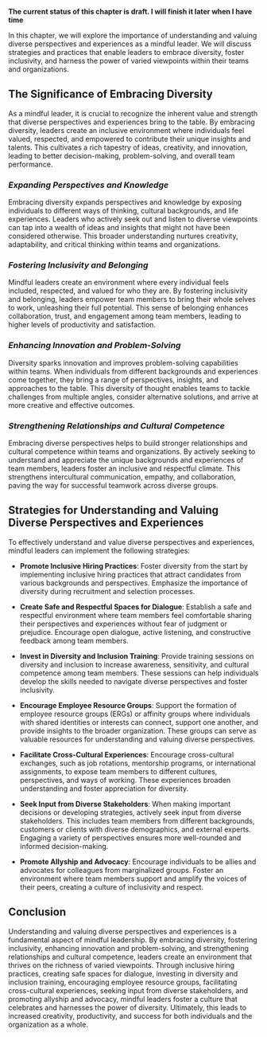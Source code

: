 **The current status of this chapter is draft. I will finish it later when I have time**

In this chapter, we will explore the importance of understanding and valuing diverse perspectives and experiences as a mindful leader. We will discuss strategies and practices that enable leaders to embrace diversity, foster inclusivity, and harness the power of varied viewpoints within their teams and organizations.

**The Significance of Embracing Diversity**
-------------------------------------------

As a mindful leader, it is crucial to recognize the inherent value and strength that diverse perspectives and experiences bring to the table. By embracing diversity, leaders create an inclusive environment where individuals feel valued, respected, and empowered to contribute their unique insights and talents. This cultivates a rich tapestry of ideas, creativity, and innovation, leading to better decision-making, problem-solving, and overall team performance.

### *Expanding Perspectives and Knowledge*

Embracing diversity expands perspectives and knowledge by exposing individuals to different ways of thinking, cultural backgrounds, and life experiences. Leaders who actively seek out and listen to diverse viewpoints can tap into a wealth of ideas and insights that might not have been considered otherwise. This broader understanding nurtures creativity, adaptability, and critical thinking within teams and organizations.

### *Fostering Inclusivity and Belonging*

Mindful leaders create an environment where every individual feels included, respected, and valued for who they are. By fostering inclusivity and belonging, leaders empower team members to bring their whole selves to work, unleashing their full potential. This sense of belonging enhances collaboration, trust, and engagement among team members, leading to higher levels of productivity and satisfaction.

### *Enhancing Innovation and Problem-Solving*

Diversity sparks innovation and improves problem-solving capabilities within teams. When individuals from different backgrounds and experiences come together, they bring a range of perspectives, insights, and approaches to the table. This diversity of thought enables teams to tackle challenges from multiple angles, consider alternative solutions, and arrive at more creative and effective outcomes.

### *Strengthening Relationships and Cultural Competence*

Embracing diverse perspectives helps to build stronger relationships and cultural competence within teams and organizations. By actively seeking to understand and appreciate the unique backgrounds and experiences of team members, leaders foster an inclusive and respectful climate. This strengthens intercultural communication, empathy, and collaboration, paving the way for successful teamwork across diverse groups.

**Strategies for Understanding and Valuing Diverse Perspectives and Experiences**
---------------------------------------------------------------------------------

To effectively understand and value diverse perspectives and experiences, mindful leaders can implement the following strategies:

* **Promote Inclusive Hiring Practices**: Foster diversity from the start by implementing inclusive hiring practices that attract candidates from various backgrounds and perspectives. Emphasize the importance of diversity during recruitment and selection processes.

* **Create Safe and Respectful Spaces for Dialogue**: Establish a safe and respectful environment where team members feel comfortable sharing their perspectives and experiences without fear of judgment or prejudice. Encourage open dialogue, active listening, and constructive feedback among team members.

* **Invest in Diversity and Inclusion Training**: Provide training sessions on diversity and inclusion to increase awareness, sensitivity, and cultural competence among team members. These sessions can help individuals develop the skills needed to navigate diverse perspectives and foster inclusivity.

* **Encourage Employee Resource Groups**: Support the formation of employee resource groups (ERGs) or affinity groups where individuals with shared identities or interests can connect, support one another, and provide insights to the broader organization. These groups can serve as valuable resources for understanding and valuing diverse perspectives.

* **Facilitate Cross-Cultural Experiences**: Encourage cross-cultural exchanges, such as job rotations, mentorship programs, or international assignments, to expose team members to different cultures, perspectives, and ways of working. These experiences broaden understanding and foster appreciation for diversity.

* **Seek Input from Diverse Stakeholders**: When making important decisions or developing strategies, actively seek input from diverse stakeholders. This includes team members from different backgrounds, customers or clients with diverse demographics, and external experts. Engaging a variety of perspectives ensures more well-rounded and informed decision-making.

* **Promote Allyship and Advocacy**: Encourage individuals to be allies and advocates for colleagues from marginalized groups. Foster an environment where team members support and amplify the voices of their peers, creating a culture of inclusivity and respect.

**Conclusion**
--------------

Understanding and valuing diverse perspectives and experiences is a fundamental aspect of mindful leadership. By embracing diversity, fostering inclusivity, enhancing innovation and problem-solving, and strengthening relationships and cultural competence, leaders create an environment that thrives on the richness of varied viewpoints. Through inclusive hiring practices, creating safe spaces for dialogue, investing in diversity and inclusion training, encouraging employee resource groups, facilitating cross-cultural experiences, seeking input from diverse stakeholders, and promoting allyship and advocacy, mindful leaders foster a culture that celebrates and harnesses the power of diversity. Ultimately, this leads to increased creativity, productivity, and success for both individuals and the organization as a whole.
